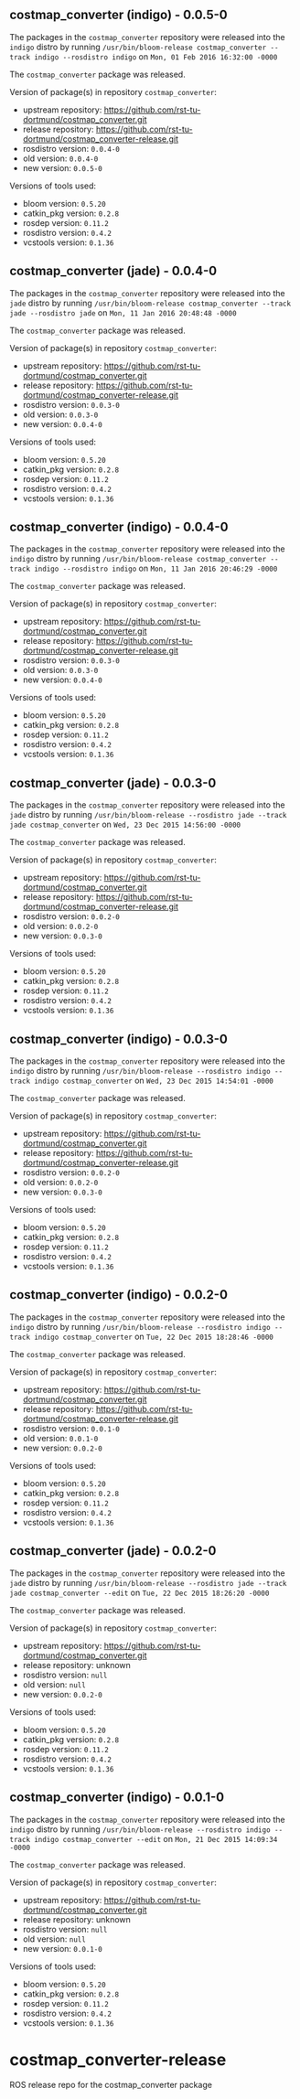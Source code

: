 ## costmap_converter (indigo) - 0.0.5-0

The packages in the `costmap_converter` repository were released into the `indigo` distro by running `/usr/bin/bloom-release costmap_converter --track indigo --rosdistro indigo` on `Mon, 01 Feb 2016 16:32:00 -0000`

The `costmap_converter` package was released.

Version of package(s) in repository `costmap_converter`:
- upstream repository: https://github.com/rst-tu-dortmund/costmap_converter.git
- release repository: https://github.com/rst-tu-dortmund/costmap_converter-release.git
- rosdistro version: `0.0.4-0`
- old version: `0.0.4-0`
- new version: `0.0.5-0`

Versions of tools used:
- bloom version: `0.5.20`
- catkin_pkg version: `0.2.8`
- rosdep version: `0.11.2`
- rosdistro version: `0.4.2`
- vcstools version: `0.1.36`


## costmap_converter (jade) - 0.0.4-0

The packages in the `costmap_converter` repository were released into the `jade` distro by running `/usr/bin/bloom-release costmap_converter --track jade --rosdistro jade` on `Mon, 11 Jan 2016 20:48:48 -0000`

The `costmap_converter` package was released.

Version of package(s) in repository `costmap_converter`:
- upstream repository: https://github.com/rst-tu-dortmund/costmap_converter.git
- release repository: https://github.com/rst-tu-dortmund/costmap_converter-release.git
- rosdistro version: `0.0.3-0`
- old version: `0.0.3-0`
- new version: `0.0.4-0`

Versions of tools used:
- bloom version: `0.5.20`
- catkin_pkg version: `0.2.8`
- rosdep version: `0.11.2`
- rosdistro version: `0.4.2`
- vcstools version: `0.1.36`


## costmap_converter (indigo) - 0.0.4-0

The packages in the `costmap_converter` repository were released into the `indigo` distro by running `/usr/bin/bloom-release costmap_converter --track indigo --rosdistro indigo` on `Mon, 11 Jan 2016 20:46:29 -0000`

The `costmap_converter` package was released.

Version of package(s) in repository `costmap_converter`:
- upstream repository: https://github.com/rst-tu-dortmund/costmap_converter.git
- release repository: https://github.com/rst-tu-dortmund/costmap_converter-release.git
- rosdistro version: `0.0.3-0`
- old version: `0.0.3-0`
- new version: `0.0.4-0`

Versions of tools used:
- bloom version: `0.5.20`
- catkin_pkg version: `0.2.8`
- rosdep version: `0.11.2`
- rosdistro version: `0.4.2`
- vcstools version: `0.1.36`


## costmap_converter (jade) - 0.0.3-0

The packages in the `costmap_converter` repository were released into the `jade` distro by running `/usr/bin/bloom-release --rosdistro jade --track jade costmap_converter` on `Wed, 23 Dec 2015 14:56:00 -0000`

The `costmap_converter` package was released.

Version of package(s) in repository `costmap_converter`:
- upstream repository: https://github.com/rst-tu-dortmund/costmap_converter.git
- release repository: https://github.com/rst-tu-dortmund/costmap_converter-release.git
- rosdistro version: `0.0.2-0`
- old version: `0.0.2-0`
- new version: `0.0.3-0`

Versions of tools used:
- bloom version: `0.5.20`
- catkin_pkg version: `0.2.8`
- rosdep version: `0.11.2`
- rosdistro version: `0.4.2`
- vcstools version: `0.1.36`


## costmap_converter (indigo) - 0.0.3-0

The packages in the `costmap_converter` repository were released into the `indigo` distro by running `/usr/bin/bloom-release --rosdistro indigo --track indigo costmap_converter` on `Wed, 23 Dec 2015 14:54:01 -0000`

The `costmap_converter` package was released.

Version of package(s) in repository `costmap_converter`:
- upstream repository: https://github.com/rst-tu-dortmund/costmap_converter.git
- release repository: https://github.com/rst-tu-dortmund/costmap_converter-release.git
- rosdistro version: `0.0.2-0`
- old version: `0.0.2-0`
- new version: `0.0.3-0`

Versions of tools used:
- bloom version: `0.5.20`
- catkin_pkg version: `0.2.8`
- rosdep version: `0.11.2`
- rosdistro version: `0.4.2`
- vcstools version: `0.1.36`


## costmap_converter (indigo) - 0.0.2-0

The packages in the `costmap_converter` repository were released into the `indigo` distro by running `/usr/bin/bloom-release --rosdistro indigo --track indigo costmap_converter` on `Tue, 22 Dec 2015 18:28:46 -0000`

The `costmap_converter` package was released.

Version of package(s) in repository `costmap_converter`:
- upstream repository: https://github.com/rst-tu-dortmund/costmap_converter.git
- release repository: https://github.com/rst-tu-dortmund/costmap_converter-release.git
- rosdistro version: `0.0.1-0`
- old version: `0.0.1-0`
- new version: `0.0.2-0`

Versions of tools used:
- bloom version: `0.5.20`
- catkin_pkg version: `0.2.8`
- rosdep version: `0.11.2`
- rosdistro version: `0.4.2`
- vcstools version: `0.1.36`


## costmap_converter (jade) - 0.0.2-0

The packages in the `costmap_converter` repository were released into the `jade` distro by running `/usr/bin/bloom-release --rosdistro jade --track jade costmap_converter --edit` on `Tue, 22 Dec 2015 18:26:20 -0000`

The `costmap_converter` package was released.

Version of package(s) in repository `costmap_converter`:
- upstream repository: https://github.com/rst-tu-dortmund/costmap_converter.git
- release repository: unknown
- rosdistro version: `null`
- old version: `null`
- new version: `0.0.2-0`

Versions of tools used:
- bloom version: `0.5.20`
- catkin_pkg version: `0.2.8`
- rosdep version: `0.11.2`
- rosdistro version: `0.4.2`
- vcstools version: `0.1.36`


## costmap_converter (indigo) - 0.0.1-0

The packages in the `costmap_converter` repository were released into the `indigo` distro by running `/usr/bin/bloom-release --rosdistro indigo --track indigo costmap_converter --edit` on `Mon, 21 Dec 2015 14:09:34 -0000`

The `costmap_converter` package was released.

Version of package(s) in repository `costmap_converter`:
- upstream repository: https://github.com/rst-tu-dortmund/costmap_converter.git
- release repository: unknown
- rosdistro version: `null`
- old version: `null`
- new version: `0.0.1-0`

Versions of tools used:
- bloom version: `0.5.20`
- catkin_pkg version: `0.2.8`
- rosdep version: `0.11.2`
- rosdistro version: `0.4.2`
- vcstools version: `0.1.36`


# costmap_converter-release
ROS release repo for the costmap_converter package 
